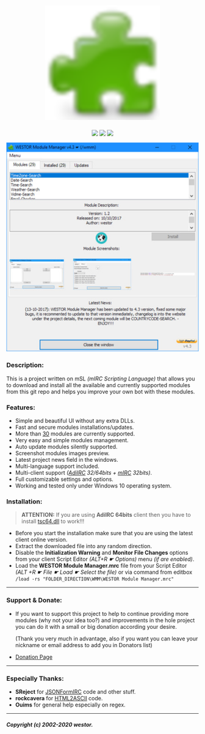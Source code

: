 <h1 align="center">
	<img
		width="300"
		alt="WESTOR Module Manager"
		src="https://raw.githubusercontent.com/westor7/wmm/master/images/wmm_180x180.png">
</h1>

<p align="center">
	<a href="https://paypal.me/westor"><img
		src="https://img.shields.io/badge/Donate-PayPal-blue.svg"></a>
	<a href="https://raw.githubusercontent.com/westor7/wmm/master/images/btc_address.png"><img
		src="https://img.shields.io/badge/Donate-BTC-orange.svg"></a>
	<a href="https://kiwiirc.com/nextclient/irc.chathub.org:+6697?nick=mSL-??&theme=nightswatch&channel=#mSL"><img
		src="https://img.shields.io/badge/Contact-IRC-brightgreen.svg"></a>
</p>

<p align="center">
	<img src="https://raw.githubusercontent.com/westor7/wmm/master/images/wmm_2.jpg" width="550">
</p>

### Description:

This is a project written on mSL *(mIRC Scripting Language)* that allows you to download and install all the available and currently supported modules from this git repo and helps you improve your own bot with these modules.

### Features:

- Simple and beautiful UI without any extra DLLs.
- Fast and secure modules installations/updates.
- More than [30](https://github.com/westor7/wmm/tree/master/modules#available-modules) modules are currently supported.
- Very easy and simple modules management.
- Auto update modules silently supported.
- Screenshot modules images preview.
- Latest project news field in the windows.
- Multi-language support included.
- Multi-client support *([AdiIRC](https://adiirc.com) 32/64bits + [mIRC](https://mirc.com) 32bits)*.
- Full customizable settings and options.
- Working and tested only under Windows 10 operating system.

### Installation:

> **ATTENTION:** If you are using **AdiIRC 64bits** client then you have to install [tsc64.dll](https://tablacus.github.io/scriptcontrol_en.html) to work!!!

- Before you start the installation make sure that you are using the latest client online version.
- Extract the downloaded file into any random direction.
- Disable the **Initialization Warning** and **Monitor File Changes** options from your client Script Editor *(ALT+R ☛ Options)* menu *(if are enabled)*.
- Load the **WESTOR Module Manager.mrc** file from your Script Editor *(ALT +R ☛ File ☛ Load ☛ Select the file)* or via command from editbox ``/load -rs "FOLDER_DIRECTION\WMM\WESTOR Module Manager.mrc"``

------------

### Support & Donate:

- If you want to support this project to help to continue providing more modules (why not your idea too?)
  and improvements in the hole project you can do it with a small or big donation according your desire.
  
  (Thank you very much in advantage, also if you want you can leave your nickname or email address to add you in Donators list)

- [Donation Page](https://github.com/westor7/wmm/wiki/Donations)

------------

### Especially Thanks:

- **SReject** for [JSONFormIRC](https://github.com/SReject/JSON-For-Mirc) code and other stuff.
- **rockcavera** for [HTML2ASCII](http://hawkee.com/snippet/17963/) code.
- **Ouims** for general help especially on regex.

------------

##### Copyright (c) 2002-2020 westor.
